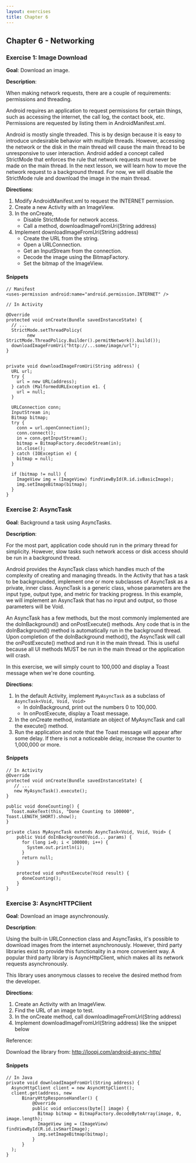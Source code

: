 ```yaml
---
layout: exercises
title: Chapter 6
---
```


## Chapter 6 - Networking

### Exercise 1: Image Download

**Goal**: Download an image.

**Description**:

When making network requests, there are a couple of requirements: permissions and threading.

Android requires an application to request permissions for certain things, such as accessing the internet, the call log, the contact book, etc. Permissions are requested by listing them in AndroidManifest.xml.

Android is mostly single threaded. This is by design because it is easy to introduce undesirable behavior with multiple threads. However, accessing the network or the disk in the main thread will cause the main thread to be unresponsive to user interaction. Android added a concept called StrictMode that enforces the rule that network requests must never be made on the main thread. In the next lesson, we will learn how to move the network request to a background thread. For now, we will disable the StrictMode rule and download the image in the main thread.

**Directions**:

1. Modify AndroidManifest.xml to request the INTERNET permission.
2. Create a new Activity with an ImageView.
3. In the onCreate,
   - Disable StrictMode for network access.
   - Call a method, downloadImageFromUri(String address)
4. Implement downloadImageFromUri(String address)
   - Create the URL from the string.
   - Open a URLConnection.
   - Get an InputStream from the connection.
   - Decode the image using the BitmapFactory.
   - Set the bitmap of the ImageView.

#### Snippets

    // Manifest
    <uses-permission android:name="android.permission.INTERNET" />

    // In Activity

    @Override
    protected void onCreate(Bundle savedInstanceState) {
      // ...
      StrictMode.setThreadPolicy(
            new StrictMode.ThreadPolicy.Builder().permitNetwork().build());
      downloadImageFromUri("http://...some/image/url");
    }


    private void downloadImageFromUri(String address) {
      URL url;
      try {
        url = new URL(address);
      } catch (MalformedURLException e1. {
        url = null;
      }

      URLConnection conn;
      InputStream in;
      Bitmap bitmap;
      try {
        conn = url.openConnection();
        conn.connect();
        in = conn.getInputStream();
        bitmap = BitmapFactory.decodeStream(in);
        in.close();
      } catch (IOException e) {
        bitmap = null;
      }

      if (bitmap != null) {
        ImageView img = (ImageView) findViewById(R.id.ivBasicImage);
        img.setImageBitmap(bitmap);
      }
    }


### Exercise 2: AsyncTask

**Goal**: Background a task using AsyncTasks.

**Description**:

For the most part, application code should run in the primary thread for simplicity. However, slow tasks such network access or disk access should be run in a background thread.

Android provides the AsyncTask class which handles much of the complexity of creating and managing threads. In the Activity that has a task to be backgrounded, implement one or more subclasses of AsyncTask as a private, inner class. AsyncTask is a generic class, whose parameters are the input type, output type, and metric for tracking progress. In this example, we will implement an AsyncTask that has no input and output, so those parameters will be Void.

An AsyncTask has a few methods, but the most commonly implemented are the doInBackground() and onPostExecute() methods. Any code that is in the doInBackground() method is automatically run in the background thread. Upon completion of the doInBackground method(), the AsyncTask will call the onPostExecute() method and run it in the main thread. This is useful because all UI methods MUST be run in the main thread or the application will crash.

In this exercise, we will simply count to 100,000 and display a Toast message when we're done counting.

**Directions**:

1. In the default Activity, implement `MyAsyncTask` as a subclass of `AsyncTask<Void, Void, Void>`
   - In doInBackground, print out the numbers 0 to 100,000.
   - In onPostExecute, display a Toast message.
2. In the onCreate method, instantiate an object of MyAsyncTask and call the execute() method.
3. Run the application and note that the Toast message will appear after some delay. If there is not a noticeable delay, increase the counter to 1,000,000 or more.


#### Snippets

    // In Activity
    @Override
    protected void onCreate(Bundle savedInstanceState) {
       // ...
       new MyAsyncTask().execute();
    }

    public void doneCounting() {
      Toast.makeText(this, "Done Counting to 100000", Toast.LENGTH_SHORT).show();
    }

    private class MyAsyncTask extends AsyncTask<Void, Void, Void> {
        public Void doInBackground(Void... params) {
          for (long i=0; i < 100000; i++) {
            System.out.println(i);
          }
          return null;
        }

        protected void onPostExecute(Void result) {
          doneCounting();
        }
    }

### Exercise 3: AsyncHTTPClient

**Goal**: Download an image asynchronously.

**Description**:

Using the built-in URLConnection class and AsyncTasks, it's possible to download images from the internet asynchronously. However, third party libraries exist to provide this functionality in a more convenient way. A popular third party library is AsyncHttpClient, which makes all its network requests asynchronously.

This library uses anonymous classes to receive the desired method from the developer.

**Directions**:

1. Create an Activity with an ImageView.
2. Find the URL of an image to test.
3. In the onCreate method, call downloadImageFromUrl(String address)
4. Implement downloadImageFromUrl(String address) like the snippet below

Reference:

Download the library from: http://loopj.com/android-async-http/


#### Snippets

    // In Java
    private void downloadImageFromUrl(String address) {
      AsyncHttpClient client = new AsyncHttpClient();
      client.get(address, new
          BinaryHttpResponseHandler() {
              @Override
              public void onSuccess(byte[] image) {
                Bitmap bitmap = BitmapFactory.decodeByteArray(image, 0, image.length);
                ImageView img = (ImageView) findViewById(R.id.ivSmartImage);
                img.setImageBitmap(bitmap);
              }
          }
      );
    }